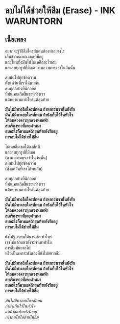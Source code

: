 # ลบไม่ได้ช่วยให้ลืม (Erase) - INK WARUNTORN
## เนื้อเพลง

อยากจะรู้วิธีลืมใครสักคนต้องทำอย่างไร  
เก็บข้าวของของเธอที่มีอยู่  
และโยนทิ้งมันไปไม่เหลืออะไรเลย  
และลบทุกรูปที่มีเธอ
ภาพความทรงจำในวันนั้น  

ลบมันไปทุกข้อความ  
ตั้งแต่วันที่เราได้พบกัน  
ลบทุกอย่างที่นึกออก  
ที่มันเคยเกิดขึ้นระหว่างเรา  
แม้พยายามเท่าไหร่แต่สุดท้าย  

**มันไม่มีทางลืมใครสักคน ถ้าหากว่าเรานั้นยังรัก  
มันไม่มีทางลบใครสักคน ถ้ายังเก็บไว้ในหัวใจ  
ให้ลบดวงดาวทุกดวงหมดฟ้า  
ลบเรื่องราวที่เคยผ่านมา  
ลบอะไรก็ตามแต่ถ้าสุดท้ายยังรักอยู่  
การลบไม่ได้ช่วยให้ลืม**  

ไม่เคยลืมเธอได้ลงสักที  
และลบทุกรูปที่มีเธอ  
(ภาพความทรงจำในวันนั้น)  
ลบมันไปทุกข้อความ  
(ตั้งแต่วันที่เราได้พบกัน)  

ลบทุกอย่างที่นึกออก  
ที่มันเคยเกิดขึ้นระหว่างเรา  
แม้พยายามเท่าไหร่แต่สุดท้าย  

**มันไม่มีทางลืมใครสักคน ถ้าหากว่าเรานั้นยังรัก  
มันไม่มีทางลบใครสักคน ถ้ายังเก็บไว้ในหัวใจ  
ให้ลบดวงดาวทุกดวงหมดฟ้า  
ลบเรื่องราวที่เคยผ่านมา  
ลบอะไรก็ตามแต่ถ้าสุดท้ายยังรักอยู่  
การลบไม่ได้ช่วยให้ลืม**

ยังไม่รู้ จะทนได้นานซักเท่าไหร่  
เขาไปแล้วแล้วยังจะจำเขาทำไม  
การลืมมันยากไป  
หรือเป็นเพราะฉันเองที่ยังไม่อยากลืม  

**มันไม่มีทางลืมใครสักคน ถ้าหากว่าเรานั้นยังรัก  
มันไม่มีทางลบใครสักคน ถ้ายังเก็บไว้ในหัวใจ  
ให้ลบดวงดาวทุกดวงหมดฟ้า  
ลบเรื่องราวที่เคยผ่านมา  
ลบอะไรก็ตามแต่ถ้าสุดท้ายยังรักอยู่  
การลบไม่ได้ช่วยให้ลืม** 

_มันไม่มีทางลบใครสักคน  
ถ้ายังเก็บไว้ในหัวใจ  
แต่ถ้าสุดท้ายยังรักอยู่  
การลบไม่ได้ช่วยให้ลืม_
